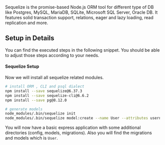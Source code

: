
Sequelize is the promise-based Node.js ORM tool for different type of DB like Postgres, MySQL, MariaDB, SQLite, Microsoft SQL Server, Oracle DB.
It features solid transaction support, relations, eager and lazy loading, read replication and more.


## Setup in Details

You can find the executed steps in the following snippet. You should be able to adjust those
steps according to your needs. 

#### Sequelize Setup

Now we will install all sequelize related modules.

```bash
# install ORM , CLI and psql dialect
npm install --save sequelize@6.37.3
npm install --save sequelize-cli@6.6.2
npm install --save pg@8.12.0

# generate models
node_modules/.bin/sequelize init
node_modules/.bin/sequelize model:create --name User --attributes username:string
```

You will now have a basic express application with some additional directories
(config, models, migrations). Also you will find the migrations and models which is `User`.

